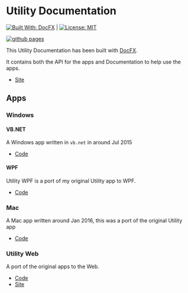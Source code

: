 # Utility Documentation

[![Built With: DocFX](https://img.shields.io/badge/Built_With-DocFX-yellowgreen.svg)](https://dotnet.github.io/docfx/)
|
[![License: MIT](https://img.shields.io/badge/License-MIT-lightgrey.svg)](https://opensource.org/licenses/MIT)

[![github pages](https://github.com/alexhedley/Utility-Documentation/workflows/github%20pages/badge.svg)](https://github.com/AlexHedley/Utility-Documentation/actions?query=workflow%3A%22github+pages%22)

This Utility Documentation has been built with [DocFX](https://dotnet.github.io/docfx/).

It contains both the API for the apps and Documentation to help use the apps.

- [Site](https://alexhedley.github.io/Utility-Documentation/)

## Apps

### Windows

#### VB.NET

A Windows app written in `vb.net` in around Jul 2015

- [Code](https://github.com/AlexHedley/Utility)

#### WPF

Utility WPF is a port of my original Utility app to WPF.

- [Code](https://github.com/AlexHedley/Utility-WPF)

### Mac

A Mac app written around Jan 2016, this was a port of the original Utility app

- [Code](https://github.com/AlexHedley/Utility-Mac)

### Utility Web

A port of the original apps to the Web.

- [Code](https://github.com/AlexHedley/Utility-Web)
- [Site](https://alexhedley.github.io/Utility-Web/)
